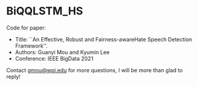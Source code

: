 # BiQQLSTM_HS

Code for paper: <br>
 - Title: ``An Effective, Robust and Fairness-awareHate Speech Detection Framework''.
 - Authors: Guanyi Mou and Kyumin Lee
 - Conference: IEEE BigData 2021

Contact [gmou@wpi.edu](gmou@wpi.edu) for more questions, I will be more than glad to reply!
